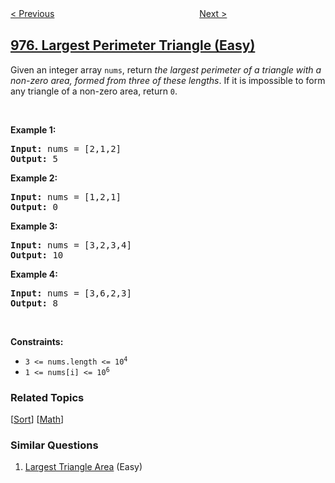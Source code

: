 <!--|This file generated by command(leetcode description); DO NOT EDIT.    |-->
<!--+----------------------------------------------------------------------+-->
<!--|@author    openset <openset.wang@gmail.com>                           |-->
<!--|@link      https://github.com/openset                                 |-->
<!--|@home      https://github.com/openset/leetcode                        |-->
<!--+----------------------------------------------------------------------+-->

[< Previous](../odd-even-jump "Odd Even Jump")
　　　　　　　　　　　　　　　　
[Next >](../squares-of-a-sorted-array "Squares of a Sorted Array")

## [976. Largest Perimeter Triangle (Easy)](https://leetcode.com/problems/largest-perimeter-triangle "三角形的最大周长")

<p>Given an integer array <code>nums</code>, return <em>the largest perimeter of a triangle with a non-zero area, formed from three of these lengths</em>. If it is impossible to form any triangle of a non-zero area, return <code>0</code>.</p>

<p>&nbsp;</p>
<p><strong>Example 1:</strong></p>
<pre><strong>Input:</strong> nums = [2,1,2]
<strong>Output:</strong> 5
</pre><p><strong>Example 2:</strong></p>
<pre><strong>Input:</strong> nums = [1,2,1]
<strong>Output:</strong> 0
</pre><p><strong>Example 3:</strong></p>
<pre><strong>Input:</strong> nums = [3,2,3,4]
<strong>Output:</strong> 10
</pre><p><strong>Example 4:</strong></p>
<pre><strong>Input:</strong> nums = [3,6,2,3]
<strong>Output:</strong> 8
</pre>
<p>&nbsp;</p>
<p><strong>Constraints:</strong></p>

<ul>
	<li><code>3 &lt;= nums.length &lt;= 10<sup>4</sup></code></li>
	<li><code>1 &lt;= nums[i] &lt;= 10<sup>6</sup></code></li>
</ul>

### Related Topics
  [[Sort](../../tag/sort/README.md)]
  [[Math](../../tag/math/README.md)]

### Similar Questions
  1. [Largest Triangle Area](../largest-triangle-area) (Easy)
